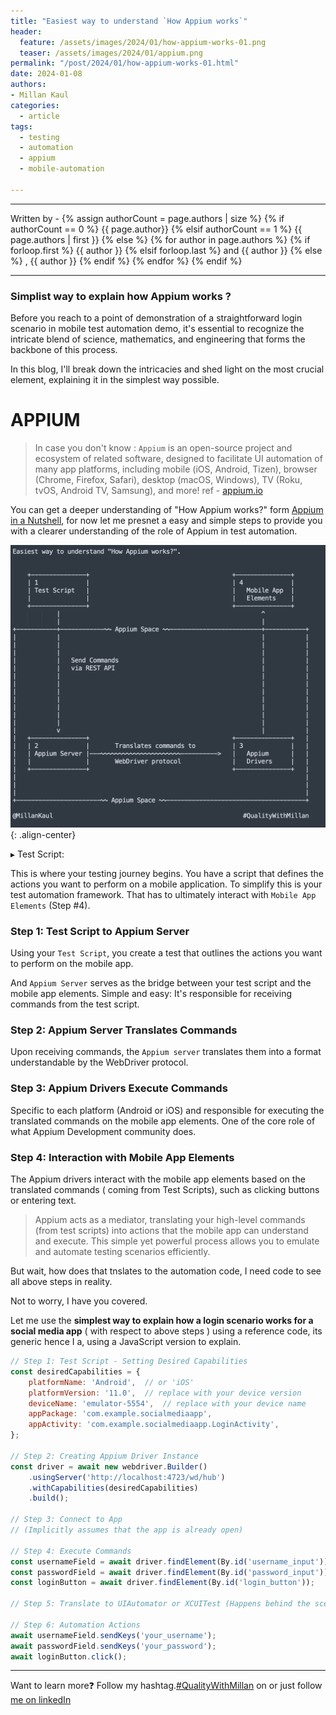 ```yaml
---
title: "Easiest way to understand `How Appium works`"
header:
  feature: /assets/images/2024/01/how-appium-works-01.png
  teaser: /assets/images/2024/01/appium.png
permalink: "/post/2024/01/how-appium-works-01.html"
date: 2024-01-08
authors:
- Millan Kaul
categories:
  - article
tags:
  - testing
  - automation
  - appium
  - mobile-automation
  
---
```


<hr>
<p>
 Written by -
{% assign authorCount = page.authors | size %}
{% if authorCount == 0 %}
   {{ page.author}}
{% elsif authorCount == 1 %}
    {{ page.authors | first }}         
{% else %}
    {% for author in page.authors %}
        {% if forloop.first %}
            {{ author }}
        {% elsif forloop.last %}
            and {{ author }}
        {% else %}
            , {{ author }}
        {% endif %}
    {% endfor %}
{% endif %}
</p>

<hr>

### Simplist way to explain how Appium works ?


Before you reach to a point of demonstration of a straightforward login scenario in mobile test automation demo, it's essential to recognize the intricate blend of science, mathematics, and engineering that forms the backbone of this process.

In this blog, I'll break down the intricacies and shed light on the most crucial element, explaining it in the simplest way possible.

# APPIUM

 > In case you don't know : `Appium` is an open-source project and ecosystem of related software, designed to facilitate UI automation of many app platforms, including mobile (iOS, Android, Tizen), browser (Chrome, Firefox, Safari), desktop (macOS, Windows), TV (Roku, tvOS, Android TV, Samsung), and more!
 ref - [appium.io](https://appium.io)

You can get a deeper understanding of "How Appium works?" form [Appium in a Nutshell](https://appium.io/docs/en/2.4/intro/), for now let me presnet a easy and simple steps to provide you with a clearer understanding of the role of Appium in test automation.
 

 !["Image showing 4 steps of how appium works in mobile app automation"](/assets/images/2024/01/how-appium-works-01.png){: .align-center}

▸ Test Script:

This is where your testing journey begins. You have a script that defines the actions you want to perform on a mobile application. To simplify this is your test automation framework. That has to ultimately interact with `Mobile App Elements` (Step #4).

### Step 1: Test Script to Appium Server

Using your `Test Script`, you create a test that outlines the actions you want to perform on the mobile app.

And `Appium Server` serves as the bridge between your test script and the mobile app elements. Simple and easy: It's responsible for receiving commands from the test script.


### Step 2: Appium Server Translates Commands

Upon receiving commands, the `Appium server` translates them into a format understandable by the WebDriver protocol.


### Step 3: Appium Drivers Execute Commands

Specific to each platform (Android or iOS) and responsible for executing the translated commands on the mobile app elements. One of the core role of what Appium Development community does.


### Step 4: Interaction with Mobile App Elements

The Appium drivers interact with the mobile app elements based on the translated commands ( coming from Test Scripts), such as clicking buttons or entering text.

> Appium acts as a mediator, translating your high-level commands (from test scripts) into actions that the mobile app can understand and execute. This simple yet powerful process allows you to emulate and automate testing scenarios efficiently.

 
But wait, how does that tnslates to the automation code, I need code to see all above steps in reality.

Not to worry, I have you covered.

Let me use the **simplest way to explain how a login scenario works for a social media app** ( with respect to above steps ) using a reference code, its generic hence I a, using a JavaScript version to explain.


```javascript
// Step 1: Test Script - Setting Desired Capabilities
const desiredCapabilities = {
    platformName: 'Android',  // or 'iOS'
    platformVersion: '11.0',  // replace with your device version
    deviceName: 'emulator-5554',  // replace with your device name
    appPackage: 'com.example.socialmediaapp',
    appActivity: 'com.example.socialmediaapp.LoginActivity',
};

// Step 2: Creating Appium Driver Instance
const driver = await new webdriver.Builder()
    .usingServer('http://localhost:4723/wd/hub')
    .withCapabilities(desiredCapabilities)
    .build();

// Step 3: Connect to App
// (Implicitly assumes that the app is already open)

// Step 4: Execute Commands
const usernameField = await driver.findElement(By.id('username_input'));
const passwordField = await driver.findElement(By.id('password_input'));
const loginButton = await driver.findElement(By.id('login_button'));

// Step 5: Translate to UIAutomator or XCUITest (Happens behind the scenes)

// Step 6: Automation Actions
await usernameField.sendKeys('your_username');
await passwordField.sendKeys('your_password');
await loginButton.click();

```


<hr>

Want to learn more❓ Follow my hashtag.[#QualityWithMillan](https://www.linkedin.com/feed/hashtag/?keywords=qualitywithmillan) on or just follow [me on linkedIn](https://www.linkedin.com/in/millankaul/)
